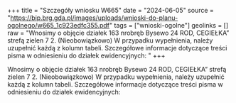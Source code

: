 +++
title = "Szczegóły wniosku W665"
date = "2024-06-05"
source = "https://bip.brg.gda.pl/images/uploads/wnioski-do-planu-ogolnego/w665_1c923edfc355.pdf"
tags = ["wnioski-ogolne"]
geolinks = []
raw = "Wnosimy o objęcie działek 163 nrobręb Bysewo 24 ROD, CEGIEŁKA” strefą zielen 7 2. (Nieobowiązkowo) W przypadku wypełnienia, należy uzupełnić każdą z kolumn tabeli. Szczegółowe informacje dotyczące treści pisma w odniesieniu do działek ewidencyjnych: "
+++

Wnosimy o objęcie działek 163 nrobręb Bysewo 24 ROD, CEGIEŁKA” strefą zielen
7 2. (Nieobowiązkowo) W przypadku wypełnienia, należy uzupełnić każdą z kolumn tabeli.
Szczegółowe informacje dotyczące treści pisma w odniesieniu do działek ewidencyjnych:



